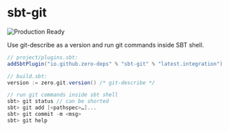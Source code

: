 # sbt-git

![Production Ready](https://img.shields.io/badge/Project%20Stage-Production%20Ready-brightgreen.svg)

Use git-describe as a version and run git commands inside SBT shell.

```scala
// project/plugins.sbt:
addSbtPlugin("io.github.zero-deps" % "sbt-git" % "latest.integration")

// build.sbt:
version := zero.git.version() /* git-describe */

// run git commands inside sbt shell
sbt> git status // can be shorted
sbt> git add [<pathspec>…]...
sbt> git commit -m <msg>
sbt> git help
```
